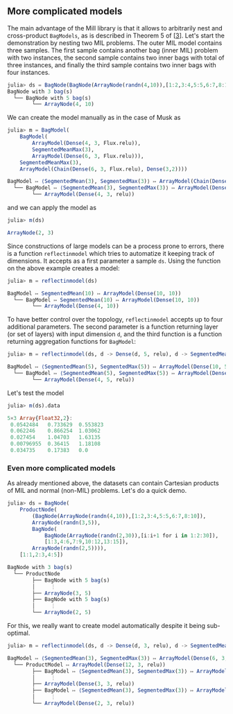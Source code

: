 ## More complicated models
The main advantage of the Mill library is that it allows to arbitrarily nest and cross-product `BagModels`, as is described in Theorem 5 of [[3](#cit3)].
 Let's start the demonstration by nesting two MIL problems. The outer MIL model contains three samples. The first sample contains another bag (inner MIL) problem with two instances, the second sample contains two inner bags with total of three instances, and finally the third sample contains two inner bags with four instances.
```julia
julia> ds = BagNode(BagNode(ArrayNode(randn(4,10)),[1:2,3:4,5:5,6:7,8:10]),[1:1,2:3,4:5])
BagNode with 3 bag(s)
  └── BagNode with 5 bag(s)
        └── ArrayNode(4, 10)
```
 We can create the model manually as in the case of Musk as
```julia
julia> m = BagModel(
    BagModel(
        ArrayModel(Dense(4, 3, Flux.relu)),   
        SegmentedMeanMax(3),
        ArrayModel(Dense(6, 3, Flux.relu))),
    SegmentedMeanMax(3),
    ArrayModel(Chain(Dense(6, 3, Flux.relu), Dense(3,2))))

BagModel ↦ ⟨SegmentedMean(3), SegmentedMax(3)⟩ ↦ ArrayModel(Chain(Dense(6, 3, relu), Dense(3, 2)))
  └── BagModel ↦ ⟨SegmentedMean(3), SegmentedMax(3)⟩ ↦ ArrayModel(Dense(6, 3, relu))
        └── ArrayModel(Dense(4, 3, relu))
```
and we can apply the model as
```julia
julia> m(ds)

ArrayNode(2, 3)
```
 Since constructions of large models can be a process prone to errors, there is a function `reflectinmodel` which tries to automatize it keeping track of dimensions. It accepts as a first parameter a sample `ds`. Using the function on the above example creates a model:
```julia
julia> m = reflectinmodel(ds)

BagModel ↦ SegmentedMean(10) ↦ ArrayModel(Dense(10, 10))
  └── BagModel ↦ SegmentedMean(10) ↦ ArrayModel(Dense(10, 10))
        └── ArrayModel(Dense(4, 10))
```

To have better control over the topology, `reflectinmodel` accepts up to four additional parameters. The second parameter is a function returning layer (or set of layers) with input dimension `d`, and the third function is a function returning aggregation functions for `BagModel`:
```julia
julia> m = reflectinmodel(ds, d -> Dense(d, 5, relu), d -> SegmentedMeanMax(d))

BagModel ↦ ⟨SegmentedMean(5), SegmentedMax(5)⟩ ↦ ArrayModel(Dense(10, 5, relu))
  └── BagModel ↦ ⟨SegmentedMean(5), SegmentedMax(5)⟩ ↦ ArrayModel(Dense(10, 5, relu))
        └── ArrayModel(Dense(4, 5, relu))
```

Let's test the model
```julia
julia> m(ds).data

5×3 Array{Float32,2}:
 0.0542484   0.733629  0.553823
 0.062246    0.866254  1.03062 
 0.027454    1.04703   1.63135 
 0.00796955  0.36415   1.18108 
 0.034735    0.17383   0.0
```

 ### Even more complicated models
As already mentioned above, the datasets can contain Cartesian products of MIL and normal (non-MIL) problems. Let's do a quick demo.
```julia
julia> ds = BagNode(
    ProductNode(
        (BagNode(ArrayNode(randn(4,10)),[1:2,3:4,5:5,6:7,8:10]),
        ArrayNode(randn(3,5)),
        BagNode(
            BagNode(ArrayNode(randn(2,30)),[i:i+1 for i in 1:2:30]),
            [1:3,4:6,7:9,10:12,13:15]),
        ArrayNode(randn(2,5)))),
    [1:1,2:3,4:5])

BagNode with 3 bag(s)
  └── ProductNode
        ├── BagNode with 5 bag(s)
        │     ⋮
        ├── ArrayNode(3, 5)
        ├── BagNode with 5 bag(s)
        │     ⋮
        └── ArrayNode(2, 5)
```
For this, we really want to create model automatically despite it being sub-optimal.
```julia
julia> m = reflectinmodel(ds, d -> Dense(d, 3, relu), d -> SegmentedMeanMax(d))

BagModel ↦ ⟨SegmentedMean(3), SegmentedMax(3)⟩ ↦ ArrayModel(Dense(6, 3, relu))
  └── ProductModel ↦ ArrayModel(Dense(12, 3, relu))
        ├── BagModel ↦ ⟨SegmentedMean(3), SegmentedMax(3)⟩ ↦ ArrayModel(Dense(6, 3, relu))
        │     ⋮
        ├── ArrayModel(Dense(3, 3, relu))
        ├── BagModel ↦ ⟨SegmentedMean(3), SegmentedMax(3)⟩ ↦ ArrayModel(Dense(6, 3, relu))
        │     ⋮
        └── ArrayModel(Dense(2, 3, relu))
```
